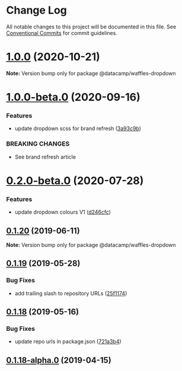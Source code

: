 # Change Log

All notable changes to this project will be documented in this file.
See [Conventional Commits](https://conventionalcommits.org) for commit guidelines.

# [1.0.0](https://github.com/datacamp/design-system/compare/@datacamp/waffles-dropdown@1.0.0-beta.0...@datacamp/waffles-dropdown@1.0.0) (2020-10-21)

**Note:** Version bump only for package @datacamp/waffles-dropdown





# [1.0.0-beta.0](https://github.com/datacamp/design-system/compare/@datacamp/waffles-dropdown@0.2.0-beta.0...@datacamp/waffles-dropdown@1.0.0-beta.0) (2020-09-16)


### Features

* update dropdown scss for brand refresh ([3a93c9b](https://github.com/datacamp/design-system/commit/3a93c9b))


### BREAKING CHANGES

* See brand refresh article





# [0.2.0-beta.0](https://github.com/datacamp/design-system/compare/@datacamp/waffles-dropdown@0.1.20...@datacamp/waffles-dropdown@0.2.0-beta.0) (2020-07-28)


### Features

* update dropdown colours V1 ([d246cfc](https://github.com/datacamp/design-system/commit/d246cfc))





## [0.1.20](https://github.com/datacamp/design-system/compare/@datacamp/waffles-dropdown@0.1.19...@datacamp/waffles-dropdown@0.1.20) (2019-06-11)

**Note:** Version bump only for package @datacamp/waffles-dropdown





## [0.1.19](https://github.com/datacamp-engineering/design-system/tree/master/packages/stylesheets/dropdown/compare/@datacamp/waffles-dropdown@0.1.18...@datacamp/waffles-dropdown@0.1.19) (2019-05-28)


### Bug Fixes

* add trailing slash to repository URLs ([25f1174](https://github.com/datacamp-engineering/design-system/tree/master/packages/stylesheets/dropdown/commit/25f1174))





## [0.1.18](https://github.com/datacamp-engineering/design-system/tree/master/packages/stylesheets/dropdown/compare/@datacamp/waffles-dropdown@0.1.18-alpha.0...@datacamp/waffles-dropdown@0.1.18) (2019-05-16)


### Bug Fixes

* update repo urls in package.json ([721a3b4](https://github.com/datacamp-engineering/design-system/tree/master/packages/stylesheets/dropdown/commit/721a3b4))





## [0.1.18-alpha.0](https://github.com/datacamp/design-system/compare/@datacamp/waffles-dropdown@0.1.18-alpha.0...@datacamp/waffles-dropdown@0.1.18-alpha.0) (2019-04-15)
